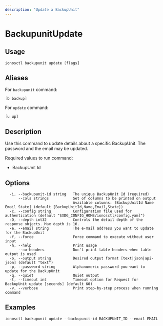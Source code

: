 ```yaml
---
description: "Update a BackupUnit"
---
```


# BackupunitUpdate

## Usage

```text
ionosctl backupunit update [flags]
```

## Aliases

For `backupunit` command:

```text
[b backup]
```

For `update` command:

```text
[u up]
```

## Description

Use this command to update details about a specific BackupUnit. The password and the email may be updated.

Required values to run command:

* BackupUnit Id

## Options

```text
  -i, --backupunit-id string   The unique BackupUnit Id (required)
      --cols strings           Set of columns to be printed on output 
                               Available columns: [BackupUnitId Name Email State] (default [BackupUnitId,Name,Email,State])
  -c, --config string          Configuration file used for authentication (default "$XDG_CONFIG_HOME/ionosctl/config.yaml")
  -D, --depth int32            Controls the detail depth of the response objects. Max depth is 10.
  -e, --email string           The e-mail address you want to update for the BackupUnit
  -f, --force                  Force command to execute without user input
  -h, --help                   Print usage
      --no-headers             Don't print table headers when table output is used
  -o, --output string          Desired output format [text|json|api-json] (default "text")
  -p, --password string        Alphanumeric password you want to update for the BackupUnit
  -q, --quiet                  Quiet output
  -t, --timeout int            Timeout option for Request for BackupUnit update [seconds] (default 60)
  -v, --verbose                Print step-by-step process when running command
```

## Examples

```text
ionosctl backupunit update --backupunit-id BACKUPUNIT_ID --email EMAIL
```

